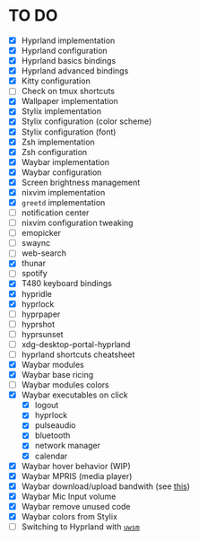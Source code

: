 # TO DO
- [x] Hyprland implementation
- [x] Hyprland configuration
- [x] Hyprland basics bindings
- [x] Hyprland advanced bindings
- [x] Kitty configuration
- [ ] Check on tmux shortcuts
- [x] Wallpaper implementation
- [x] Stylix implementation
- [x] Stylix configuration (color scheme)
- [x] Stylix configuration (font)
- [x] Zsh implementation
- [x] Zsh configuration
- [x] Waybar implementation
- [x] Waybar configuration
- [x] Screen brightness management
- [x] nixvim implementation
- [x] `greetd` implementation
- [ ] notification center
- [ ] nixvim configuration tweaking
- [ ] emopicker
- [ ] swaync
- [ ] web-search
- [x] thunar
- [ ] spotify
- [x] T480 keyboard bindings
- [x] hypridle
- [x] hyprlock
- [ ] hyprpaper
- [ ] hyprshot
- [ ] hyprsunset
- [ ] xdg-desktop-portal-hyprland
- [ ] hyprland shortcuts cheatsheet
- [x] Waybar modules
- [x] Waybar base ricing
- [ ] Waybar modules colors
- [x] Waybar executables on click
  - [x] logout
  - [x] hyprlock
  - [x] pulseaudio
  - [x] bluetooth
  - [x] network manager
  - [x] calendar
- [x] Waybar hover behavior (WIP)
- [x] Waybar MPRIS (media player)
- [x] Waybar download/upload bandwith (see [this](https://www.reddit.com/r/unixporn/comments/1b1rmls/sway_catppuccin_mocha_ags_waybar/))
- [x] Waybar Mic Input volume
- [x] Waybar remove unused code
- [x] Waybar colors from Stylix
- [ ] Switching to Hyprland with [`uwsm`](https://wiki.hyprland.org/Getting-Started/Master-Tutorial/#launching-hyprland)
